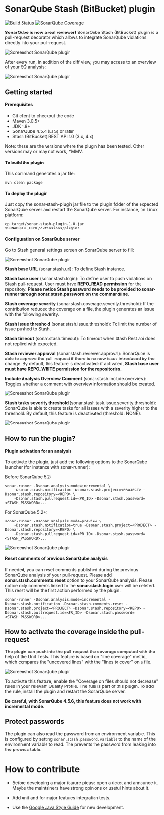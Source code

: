 # SonarQube Stash (BitBucket) plugin

[![Build Status](https://travis-ci.org/AmadeusITGroup/sonar-stash.svg?branch=master)](https://travis-ci.org/AmadeusITGroup/sonar-stash/branches)
[![SonarQube Coverage](https://img.shields.io/sonar/https/sonarqube.com/org.sonar:sonar-stash-plugin/coverage.svg?maxAge=2592000)](https://sonarqube.com/overview?id=org.sonar%3Asonar-stash-plugin)

**SonarQube is now a real reviewer!**
SonarQube Stash (BitBucket) plugin is a pull-request decorator which allows to integrate SonarQube violations directly into your pull-request.

![Screenshot SonarQube plugin](resources/Stash-plugin-issues.PNG)

After every run, in addition of the diff view, you may access to an overview of your SQ analysis:

![Screenshot SonarQube plugin](resources/Stash-plugin-overview.PNG)


## Getting started

#### Prerequisites
- Git client to checkout the code
- Maven 3.0.5+
- JDK 1.8+
- SonarQube 4.5.4 (LTS) or later
- Stash (BitBucket) REST API 1.0 (3.x, 4.x)

Note: these are the versions where the plugin has been tested. Other versions may or may not work, YMMV.

#### To build the plugin
This command generates a jar file:
```
mvn clean package
```

#### To deploy the plugin
Just copy the sonar-stash-plugin jar file to the plugin folder of the expected SonarQube server and restart the SonarQube server. For instance, on Linux platform:
```
cp target/sonar-stash-plugin-1.0.jar $SONARQUBE_HOME/extensions/plugins
```

#### Configuration on SonarQube server
Go to Stash general settings screen on SonarQube server to fill:

![Screenshot SonarQube plugin](resources/Sonar-plugin-configuration.PNG)

**Stash base URL** (sonar.stash.url): To define Stash instance.

**Stash base user** (sonar.stash.login): To define user to push violations on Stash pull-request. User must have **REPO_READ permission** for the repository. **Please notice Stash password needs to be provided to sonar-runner through sonar.stash.password on the commandline**.

**Stash coverage severity** (sonar.stash.coverage.severity.threshold): If the contribution reduced the coverage on a file, the plugin generates an issue with the following severity.

**Stash issue threshold** (sonar.stash.issue.threshold): To limit the number of issue pushed to Stash.

**Stash timeout** (sonar.stash.timeout): To timeout when Stash Rest api does not replied with expected.

**Stash reviewer approval** (sonar.stash.reviewer.approval): SonarQube is able to approve the pull-request if there is no new issue introduced by the change. By default, this feature is deactivated: if activated, **Stash base user must have REPO_WRITE permission for the repositories.** 

**Include Analysis Overview Comment** (sonar.stash.include.overview): Toggles whether a comment with overview information should be created.

![Screenshot SonarQube plugin](resources/Sonar-plugin-approver.PNG)

**Stash tasks severity threshold** (sonar.stash.task.issue.severity.threshold): SonarQube is able to create tasks for all issues with a severity higher to the threshold. By default, this feature is deactivated (threshold: NONE). 

![Screenshot SonarQube plugin](resources/Stash-plugin-task.PNG)

## How to run the plugin?

#### Plugin activation for an analysis

To activate the plugin, just add the following options to the SonarQube launcher (for instance with sonar-runner):

Before SonarQube 5.2:
```
sonar-runner -Dsonar.analysis.mode=incremental \
	-Dsonar.stash.notification -Dsonar.stash.project=<PROJECT> -Dsonar.stash.repository=<REPO> \
	-Dsonar.stash.pullrequest.id=<PR_ID> -Dsonar.stash.password=<STASH_PASSWORD>...
```
For SonarQube 5.2+:
```
sonar-runner -Dsonar.analysis.mode=preview \
	-Dsonar.stash.notification=true -Dsonar.stash.project=<PROJECT> -Dsonar.stash.repository=<REPO> \
	-Dsonar.stash.pullrequest.id=<PR_ID> -Dsonar.stash.password=<STASH_PASSWORD>...
```

![Screenshot SonarQube plugin](resources/Stash-plugin-logs.PNG)

#### Reset comments of previous SonarQube analysis

If needed, you can reset comments published during the previous SonarQube analysis of your pull-request. Please add **sonar.stash.comments.reset** option to your SonarQube analysis. Please notice only comments linked to the **sonar.stash.login** user will be deleted. This reset will be the first action performed by the plugin.
 ```
sonar-runner -Dsonar.analysis.mode=incremental -Dsonar.stash.notification -Dsonar.stash.comments.reset -Dsonar.stash.project=<PROJECT> -Dsonar.stash.repository=<REPO> -Dsonar.stash.pullrequest.id=<PR_ID> -Dsonar.stash.password=<STASH_PASSWORD>...
```

## How to activate the coverage inside the pull-request

The plugin can push into the pull-request the coverage computed with the help of the Unit Tests.
This feature is based on "line coverage" metric, which compares the "uncovered lines" with the "lines to cover" on a file. 

![Screenshot SonarQube plugin](resources/Stash-plugin-coverage.PNG)

To activate this feature, enable the "Coverage on files should not decrease"
rules in your relevant Quality Profile.
The rule is part of this plugin. To add the rule, install the plugin and
restart the SonarQube server.

**Be careful, with SonarQube 4.5.6, this feature does not work with incremental mode.**

## Protect passwords

The plugin can also read the password from an environment variable.
This is configured by setting `sonar.stash.password.variable` to the name of
the environment variable to read.
The prevents the password from leaking into the process table.

# How to contribute

* Before developing a major feature please open a ticket and announce it.
  Maybe the maintainers have strong opinions or useful hints about it.

* Add unit and for major features integration tests.
* Use the [Google Java Style Guide](https://google.github.io/styleguide/javaguide.html) for new development.
